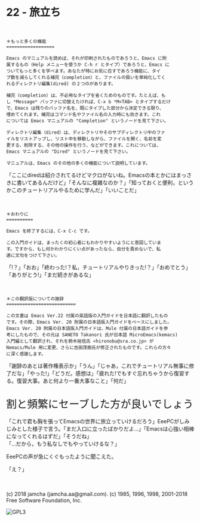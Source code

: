 

# 22 - 旅立ち

<br>  

    ＊もっと多くの機能
    ==================
    
    Emacs のマニュアルを読めば、それが印刷されたものであろうと、Emacs に附
    属するもの（Help メニューを使うか C-h r とタイプ）であろうと、Emacs に
    ついてもっと多くを学べます。あなたが特にお気に召すであろう機能に、タイ
    プ数を減らしてくれる補完（completion）と、ファイルの扱いを単純化してく
    れるディレクトリ編集(dired) の２つのがあります。
    
    補完（completion）は、不必用なタイプを省くためのものです。たとえば、も
    し *Message* バッファに切替えたければ、C-x b *M<TAB> とタイプするだけ
    で、Emacs は残りのバッファ名を、既にタイプした部分から決定できる限り、
    埋めてくれます。補完はコマンド名やファイル名の入力時にも効きます。これ
    については Emacs マニュアルの "Completion" というノードを見て下さい。
    
    ディレクトリ編集（dired）は、ディレクトリやそのサブディレクトリ中のファ
    イルをリストアップし、リスト中を移動しながら、ファイルを開く、名前を変
    更する、削除する、その他の操作を行う、などができます。これについては、
    Emacs マニュアルの "Dired" というノードを見て下さい。
    
    マニュアルは、Emacs のその他の多くの機能について説明しています。

「ここにdiredは紹介されてるけどマクロがないね。Emacsの本とかにはまっさきに書いてあるんだけど」「そんなに複雑なのか？」「知っておくと便利，というかこのチュートリアルやるために学んだ」「いいことだ」  

<br>  

    ＊おわりに
    ==========
    
    Emacs を終了するには、C-x C-c です。
    
    この入門ガイドは、まったくの初心者にもわかりやすいようにと意図していま
    す。ですから、もし何かわかりにくい点があったなら、自分を責めないで、私
    達に文句をつけて下さい。

「!？」「おお」「終わった!？私，チュートリアルやりきった!？」「おめでとう」「ありがとう!」「まだ続きがあるな」  

<br>  

    ＊この翻訳版についての謝辞
    ==========================
    
    この文書は Emacs Ver.22 付属の英語版の入門ガイドを日本語に翻訳したもの
    です。その際、Emacs Ver. 20 附属の日本語版入門ガイドをベースにしました。
    Emacs Ver. 20 附属の日本語版入門ガイドは、Mule 付属の日本語ガイドを参
    考にしたもので、その元は SANETO Takanori 氏が日本語 MicroEmacs(kemacs)
    入門編として翻訳され、それを鈴木裕信氏 <hironobu@sra.co.jp> が
    Nemacs/Mule 用に変更、さらに吉田茂樹氏が修正されたものです。これらの方々
    に深く感謝します。

「謝辞のあとは著作権表示か」「うん」「じゃあ，これでチュートリアル無事に修了だな」「やった!」「どうだ。感想は」「疲れた!でもすぐ忘れちゃうから復習する。復習大事。あと何より一番大事なこと」「何だ」  

<br>  
<span style="font-size: 200%;">割と頻繁にセーブした方が良いでしょう</span>  

<br>  
<br>  
「これで君も胸を張ってEmacsの世界に旅立っていけるだろう」EeePCがしみじみとした様子で言う。「まだ入口に立ったばかりだよ…」「Emacsは心強い相棒になってくれるはずだ」「そうだね」  

<br>  
「…だから，もう私なしでもやっていけるな？」  

EeePCの声が急にくぐもったように聞こえた。  

「え？」  

<br>  
<br>  
(c) 2018 jamcha (jamcha.aa@gmail.com). (c) 1985, 1996, 1998, 2001-2018 Free Software Foundation, Inc.  

![GPL3](https://www.gnu.org/graphics/gplv3-88x31.png)  

